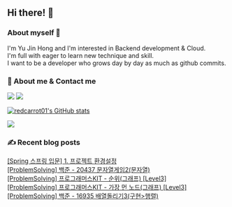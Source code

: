 

## Hi there! 👋


### About myself 🥕

I'm Yu Jin Hong and I'm interested in Backend development & Cloud.   
I'm full with eager to learn new technique and skill.   
I want to be a developer who grows day by day as much as github commits.   


### 📧 About me & Contact me 

  <a href="https://velog.io/@redcarrot01"><img src="https://img.shields.io/badge/Tech%20Blog-11B48A?style=flat-square&logo=Vimeo&logoColor=white&link=https://velog.io/@redcarrot01"/></a>  <a href="mailto:redccc9010@gmail.com"><img src="https://img.shields.io/badge/Gmail-d14836?style=flat-square&logo=Gmail&logoColor=white&link=redcarrot01@gmail.com"/></a> 


[![redcarrot01's GitHub stats](https://github-readme-stats.vercel.app/api?username=redcarrot01&count_private=true&show_icons=true&theme=omni)](https://github.com/anuraghazra/github-readme-stats)

<a href="https://hits.seeyoufarm.com"><img src="https://hits.seeyoufarm.com/api/count/incr/badge.svg?url=https%3A%2F%2Fgithub.com%2Fredcarrot01&count_bg=%2379C83D&title_bg=%23555555&icon=&icon_color=%23E7E7E7&title=hits&edge_flat=false"/></a>

### ✍ Recent blog posts 
[[Spring 스프링 입문] 1. 프로젝트 환경설정](https://velog.io/@redcarrot01/Spring-%EC%8A%A4%ED%94%84%EB%A7%81-%EC%9E%85%EB%AC%B8-1.-%ED%94%84%EB%A1%9C%EC%A0%9D%ED%8A%B8-%ED%99%98%EA%B2%BD%EC%84%A4%EC%A0%95) <br>
[[ProblemSolving] 백준 - 20437 문자열게임2(문자열)](https://velog.io/@redcarrot01/ProblemSolving-%EB%B0%B1%EC%A4%80-20437-%EB%AC%B8%EC%9E%90%EC%97%B4%EA%B2%8C%EC%9E%842%EB%AC%B8%EC%9E%90%EC%97%B4) <br>
[[ProblemSolving] 프로그래머스KIT - 순위(그래프) [Level3]](https://velog.io/@redcarrot01/ProblemSolving-%ED%94%84%EB%A1%9C%EA%B7%B8%EB%9E%98%EB%A8%B8%EC%8A%A4KIT-%EC%88%9C%EC%9C%84%EA%B7%B8%EB%9E%98%ED%94%84-Level3) <br>
[[ProblemSolving] 프로그래머스KIT - 가장 먼 노드(그래프) [Level3]](https://velog.io/@redcarrot01/ProblemSolving-%ED%94%84%EB%A1%9C%EA%B7%B8%EB%9E%98%EB%A8%B8%EC%8A%A4KIT-%EA%B0%80%EC%9E%A5-%EB%A8%BC-%EB%85%B8%EB%93%9C%EA%B7%B8%EB%9E%98%ED%94%84-Level3) <br>
[[ProblemSolving] 백준 - 16935 배열돌리기3(구현>행렬)](https://velog.io/@redcarrot01/ProblemSolving-%EB%B0%B1%EC%A4%80-16935-%EB%B0%B0%EC%97%B4%EB%8F%8C%EB%A6%AC%EA%B8%B03%EA%B5%AC%ED%98%84%ED%96%89%EB%A0%AC) <br>
